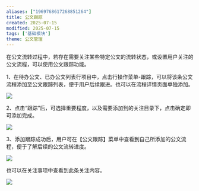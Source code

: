 ```yaml
---
aliases: ["1969768617268851264"]
title: 公文跟踪
created: 2025-07-15
modified: 2025-07-15
tags: ['基础模块']
theme: 公文管理
---
```


在公文流转过程中，若存在需要关注某些特定公文的流转状态，或设置用户关注的公文流程，可以使用公文跟踪功能。

1、在待办公文、已办公文列表行项目中，点击行操作菜单-跟踪，可以将该条公文流程添加至公文跟踪列表，便于用户后续跟进。也可以在流程详情页面单独添加。

![](e25f24b2967592f247140e18567cf428.jpg)

2、点击“跟踪”后，可选择重要程度，以及需要添加到的关注目录下，点击确定即可添加完成。

![](15a5c34e96bd183fefa6beb48e1ebbd4.jpg)

3、添加跟踪成功后，用户可在【公文跟踪】菜单中查看到自己所添加的公文流程，便于了解后续的公文流转进度。

![](609964017823ab6830f1467e890ac106.jpg)

也可以在关注事项中查看到此条关注内容。

![](37a7c6591a670b6852ebb4bb4b6e8f51.jpg)